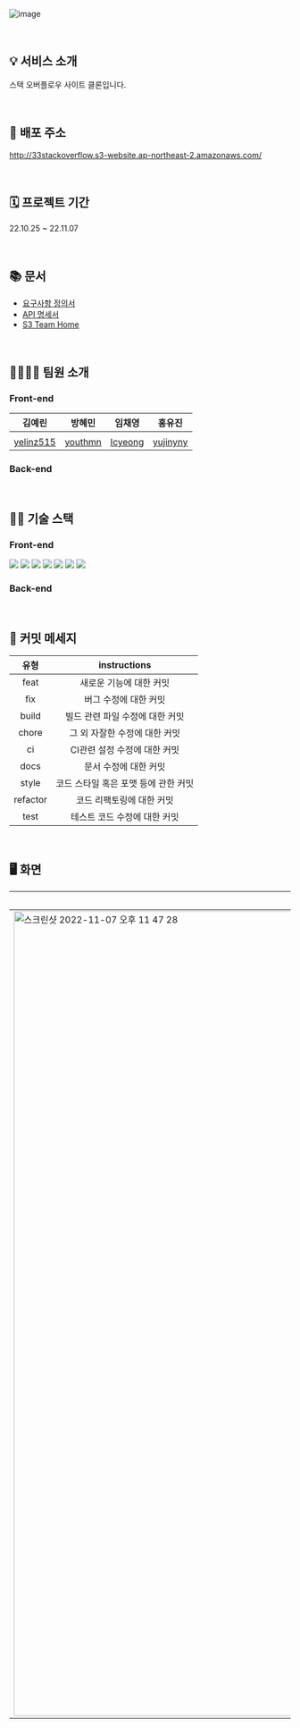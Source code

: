 ![image](https://user-images.githubusercontent.com/74370531/200337543-ad7dbbbc-7aa1-419c-97a9-5acf73c95ea0.png)

<br/>

## 💡 서비스 소개

스택 오버플로우 사이트 클론입니다.

<br/>

## 🔗 배포 주소

http://33stackoverflow.s3-website.ap-northeast-2.amazonaws.com/

<br/>

## 🗓️ 프로젝트 기간

22.10.25 ~ 22.11.07

<br/>

## 📚 문서

- [요구사항 정의서](https://docs.google.com/document/d/1-tvI0RAzlCXoddBjPX66JGV_aEA38uP1/edit)
- [API 명세서](https://www.notion.so/codestates/S3-b5b00d31fdca4f5a870a8cc6f386ad97)
- [S3 Team Home](https://standing-settee-428.notion.site/S3-Team-Home-93a4d3fb5e0443c1a22bd971c7dc7265)

<br/>

## 👨‍👩‍👧‍👦 팀원 소개

### Front-end

김예린|방혜민|임채영|홍유진
:---:|:---:|:---:|:---:
||||
[yelinz515](https://github.com/yelinz515)|[youthmn](https://github.com/youthmn)|[Icyeong](https://github.com/Icyeong)|[yujinyny](https://github.com/yujinyny)

### Back-end

<br/>

## 🧑‍💻 기술 스택

### Front-end

<img src="https://img.shields.io/badge/html5-FF9900?style=for-the-badge&logo=html5&logoColor=white"/> <img src="https://img.shields.io/badge/CSS-339AF0?style=for-the-badge&logo=CSS&logoColor=white"/> <img src="https://img.shields.io/badge/JavaScript-EC5990?style=for-the-badge&logo=JavaScript&logoColor=white"/> <img src="https://img.shields.io/badge/react-61DAFB?style=for-the-badge&logo=react&logoColor=black"> <img src="https://img.shields.io/badge/styledcomponents-DB7093?style=for-the-badge&logo=styledcomponents&logoColor=white"> <img src="https://img.shields.io/badge/redux-764ABC?style=for-the-badge&logo=redux&logoColor=white"> <img src="https://img.shields.io/badge/AmazonS3-339933?style=for-the-badge&logo=AmazonS3&logoColor=white">

### Back-end

<br/>

## 📝 커밋 메세지

유형|instructions
:---:|:---:
feat|새로운 기능에 대한 커밋
fix|버그 수정에 대한 커밋
build|빌드 관련 파일 수정에 대한 커밋
chore|그 외 자잘한 수정에 대한 커밋
ci|CI관련 설정 수정에 대한 커밋
docs|문서 수정에 대한 커밋
style|코드 스타일 혹은 포맷 등에 관한 커밋
refactor|코드 리팩토링에 대한 커밋
test|테스트 코드 수정에 대한 커밋

<br/>

## 🖥️ 화면
로그인|회원가입|회원가입 성공|Tag|User
---|---|---|---|---|
<img width="1440" alt="스크린샷 2022-11-07 오후 11 47 28" src="https://user-images.githubusercontent.com/107919949/200340909-e5ccf3e5-14ec-4a64-ad60-77b00c11fac5.png">|<img width="1440" alt="스크린샷 2022-11-07 오후 11 55 30" src="https://user-images.githubusercontent.com/107919949/200341248-f23a1c80-e41f-4736-9998-89e88fddec17.png">|<img width="1440" alt="스크린샷 2022-11-07 오후 11 56 59" src="https://user-images.githubusercontent.com/107919949/200341495-5d27302d-9700-47e4-b04b-4e416cfce4fc.png">|<img width="1440" alt="스크린샷 2022-11-07 오후 11 47 19" src="https://user-images.githubusercontent.com/107919949/200341562-c979720a-6f39-451e-8552-d5301dc67155.png">|<img width="1440" alt="스크린샷 2022-11-07 오후 11 47 09" src="https://user-images.githubusercontent.com/107919949/200341614-39b3d021-40e6-4c13-91c3-14ac3956a091.png">


